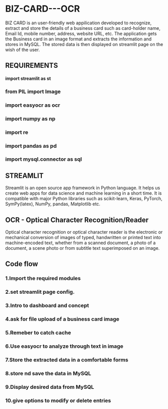 # BIZ-CARD---OCR
BIZ CARD is an user-friendly web appilication developed to recognize, extract and store the details of a business card such as card-holder name, Email Id, mobile number, address, website URL, etc. The application gets the Business card in an image format and extracts the information and stores in MySQL. The stored data is then displayed on streamlit page on the wish of the user.

## REQUIREMENTS
#### import streamlit as st
### from PIL import Image
### import easyocr as ocr
### import numpy as np
### import re
### import pandas as pd
### import mysql.connector as sql

## STREAMLIT
Streamlit is an open source app framework in Python language. It helps us create web apps for data science and machine learning in a short time. It is compatible with major Python libraries such as scikit-learn, Keras, PyTorch, SymPy(latex), NumPy, pandas, Matplotlib etc.

## OCR - Optical Character Recognition/Reader
Optical character recognition or optical character reader is the electronic or mechanical conversion of images of typed, handwritten or printed text into machine-encoded text, whether from a scanned document, a photo of a document, a scene photo or from subtitle text superimposed on an image. 

## Code flow
### 1.Import the required modules
### 2.set streamlit page config.
### 3.Intro to dashboard and concept
### 4.ask for file upload of a business card image
### 5.Remeber to catch cache 
### 6.Use easyocr to analyze through text in image
### 7.Store the extracted data in a comfortable forms
### 8.store nd save the data in MySQL 
### 9.Display desired data from MySQL
### 10.give options to modify or delete entries

